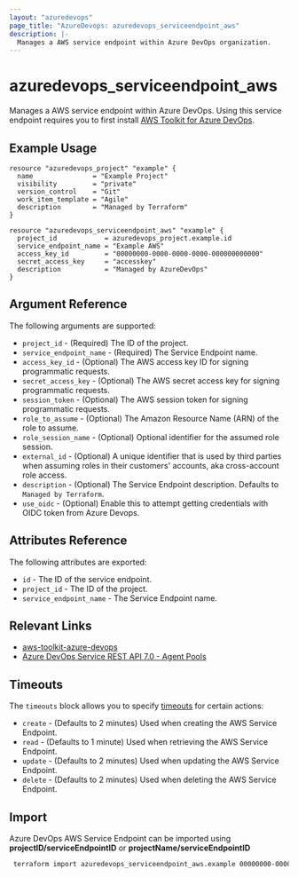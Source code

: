 ```yaml
---
layout: "azuredevops"
page_title: "AzureDevops: azuredevops_serviceendpoint_aws"
description: |-
  Manages a AWS service endpoint within Azure DevOps organization.
---
```


# azuredevops_serviceendpoint_aws
Manages a AWS service endpoint within Azure DevOps. Using this service endpoint requires you to first install [AWS Toolkit for Azure DevOps](https://marketplace.visualstudio.com/items?itemName=AmazonWebServices.aws-vsts-tools).

## Example Usage

```hcl
resource "azuredevops_project" "example" {
  name               = "Example Project"
  visibility         = "private"
  version_control    = "Git"
  work_item_template = "Agile"
  description        = "Managed by Terraform"
}

resource "azuredevops_serviceendpoint_aws" "example" {
  project_id            = azuredevops_project.example.id
  service_endpoint_name = "Example AWS"
  access_key_id         = "00000000-0000-0000-0000-000000000000"
  secret_access_key     = "accesskey"
  description           = "Managed by AzureDevOps"
}
```

## Argument Reference

The following arguments are supported:

* `project_id` - (Required) The ID of the project.
* `service_endpoint_name` - (Required) The Service Endpoint name.
* `access_key_id` - (Optional) The AWS access key ID for signing programmatic requests.
* `secret_access_key` - (Optional) The AWS secret access key for signing programmatic requests.
* `session_token` - (Optional) The AWS session token for signing programmatic requests.
* `role_to_assume` - (Optional) The Amazon Resource Name (ARN) of the role to assume.
* `role_session_name` - (Optional) Optional identifier for the assumed role session.
* `external_id` - (Optional) A unique identifier that is used by third parties when assuming roles in their customers' accounts, aka cross-account role access.
* `description` - (Optional) The Service Endpoint description. Defaults to `Managed by Terraform`.
* `use_oidc` - (Optional) Enable this to attempt getting credentials with OIDC token from Azure Devops.

## Attributes Reference

The following attributes are exported:

* `id` - The ID of the service endpoint.
* `project_id` - The ID of the project.
* `service_endpoint_name` - The Service Endpoint name.

## Relevant Links
* [aws-toolkit-azure-devops](https://github.com/aws/aws-toolkit-azure-devops)
* [Azure DevOps Service REST API 7.0 - Agent Pools](https://docs.microsoft.com/en-us/rest/api/azure/devops/serviceendpoint/endpoints?view=azure-devops-rest-7.0)

## Timeouts

The `timeouts` block allows you to specify [timeouts](https://developer.hashicorp.com/terraform/language/resources/syntax#operation-timeouts) for certain actions:

* `create` - (Defaults to 2 minutes) Used when creating the AWS Service Endpoint.
* `read` - (Defaults to 1 minute) Used when retrieving the AWS Service Endpoint.
* `update` - (Defaults to 2 minutes) Used when updating the AWS Service Endpoint.
* `delete` - (Defaults to 2 minutes) Used when deleting the AWS Service Endpoint.

## Import
Azure DevOps AWS Service Endpoint can be imported using **projectID/serviceEndpointID** or **projectName/serviceEndpointID**

```sh
 terraform import azuredevops_serviceendpoint_aws.example 00000000-0000-0000-0000-000000000000/00000000-0000-0000-0000-000000000000
```
